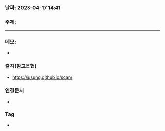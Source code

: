 ### 날짜: 2023-04-17 14:41

### 주제: 
---
### 메모: 
- 

### 출처(참고문헌) 
- https://jusung.github.io/scan/

### 연결문서 
- 

### Tag
- 